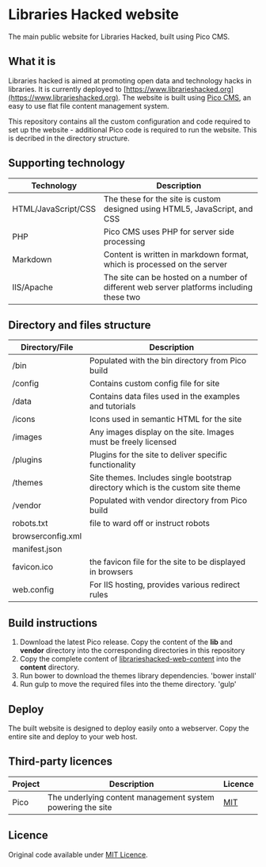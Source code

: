 Libraries Hacked website
=============================

The main public website for Libraries Hacked, built using Pico CMS.

What it is
-----------

Libraries hacked is aimed at promoting open data and technology hacks in libraries. It is currently deployed to [https://www.librarieshacked.org](https://www.librarieshacked.org). The website is built using [Pico CMS](http://picocms.org), an easy to use flat file content management system.

This repository contains all the custom configuration and code required to set up the website - additional Pico code is required to run the website. This is decribed in the directory structure.

Supporting technology
---------------------

| Technology | Description |
| ---------- | ----------- |
| HTML/JavaScript/CSS | The these for the site is custom designed using HTML5, JavaScript, and CSS |
| PHP | Pico CMS uses PHP for server side processing |
| Markdown | Content is written in markdown format, which is processed on the server |
| IIS/Apache | The site can be hosted on a number of different web server platforms including these two |

Directory and files structure
-----------------------------

| Directory/File | Description |
| -------------- | ----------- |
| /bin | Populated with the bin directory from Pico build |
| /config | Contains custom config file for site |
| /data | Contains data files used in the examples and tutorials |
| /icons | Icons used in semantic HTML for the site |
| /images | Any images display on the site. Images must be freely licensed |
| /plugins | Plugins for the site to deliver specific functionality |
| /themes | Site themes. Includes single bootstrap directory which is the custom site theme |
| /vendor | Populated with vendor directory from Pico build |
| robots.txt | file to ward off or instruct robots |
| browserconfig.xml |  |
| manifest.json |  |
| favicon.ico | the favicon file for the site to be displayed in browsers |
| web.config | For IIS hosting, provides various redirect rules |

Build instructions
------------------

1. Download the latest Pico release. Copy the content of the **lib** and **vendor** directory into the corresponding directories in this repository
2. Copy the complete content of [librarieshacked-web-content](https://github.com/LibrariesHacked/librarieshacked-web-content) into the **content** directory.
3. Run bower to download the themes library dependencies. 'bower install'
4. Run gulp to move the required files into the theme directory. 'gulp'

Deploy
------

The built website is designed to deploy easily onto a webserver. Copy the entire site and deploy to your web host.

Third-party licences
--------------------

| Project | Description | Licence |
| ------- | ----------- | ------- |
| Pico | The underlying content management system powering the site | [MIT](https://github.com/picocms/Pico/blob/master/LICENSE.md) |

Licence
-------

Original code available under [MIT Licence](/LICENCE.md).
